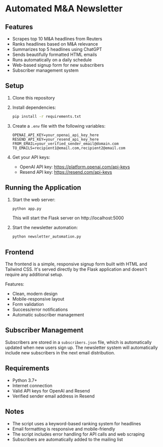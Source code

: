 
# Automated M&A Newsletter
## Features

- Scrapes top 10 M&A headlines from Reuters
- Ranks headlines based on M&A relevance
- Summarizes top 5 headlines using ChatGPT
- Sends beautifully formatted HTML emails
- Runs automatically on a daily schedule
- Web-based signup form for new subscribers
- Subscriber management system

## Setup

1. Clone this repository
2. Install dependencies:
   ```bash
   pip install -r requirements.txt
   ```

3. Create a `.env` file with the following variables:
   ```
   OPENAI_API_KEY=your_openai_api_key_here
   RESEND_API_KEY=your_resend_api_key_here
   FROM_EMAIL=your_verified_sender_email@domain.com
   TO_EMAILS=recipient1@email.com,recipient2@email.com
   ```

4. Get your API keys:
   - OpenAI API key: https://platform.openai.com/api-keys
   - Resend API key: https://resend.com/api-keys

## Running the Application

1. Start the web server:
   ```bash
   python app.py
   ```
   This will start the Flask server on http://localhost:5000

2. Start the newsletter automation:
   ```bash
   python newsletter_automation.py
   ```

## Frontend

The frontend is a simple, responsive signup form built with HTML and Tailwind CSS. It's served directly by the Flask application and doesn't require any additional setup.

Features:
- Clean, modern design
- Mobile-responsive layout
- Form validation
- Success/error notifications
- Automatic subscriber management

## Subscriber Management

Subscribers are stored in a `subscribers.json` file, which is automatically updated when new users sign up. The newsletter system will automatically include new subscribers in the next email distribution.

## Requirements

- Python 3.7+
- Internet connection
- Valid API keys for OpenAI and Resend
- Verified sender email address in Resend

## Notes

- The script uses a keyword-based ranking system for headlines
- Email formatting is responsive and mobile-friendly
- The script includes error handling for API calls and web scraping
- Subscribers are automatically added to the mailing list
